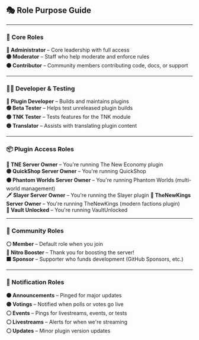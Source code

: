## 🎭 Role Purpose Guide

---

### 🔧 Core Roles
**🔴 Administrator** – Core leadership with full access  
**🟣 Moderator** – Staff who help moderate and enforce rules  
**🟠 Contributor** – Community members contributing code, docs, or support

---

### 👨‍💻 Developer & Testing
**🧊 Plugin Developer** – Builds and maintains plugins  
**🟢 Beta Tester** – Helps test unreleased plugin builds  
**🟢 TNK Tester** – Tests features for the TNK module  
**🟡 Translator** – Assists with translating plugin content

---

### 📦 Plugin Access Roles
**🔵 TNE Server Owner** – You're running The New Economy plugin  
**🟣 QuickShop Server Owner** – You're running QuickShop  
**🟠 Phantom Worlds Server Owner** – You're running Phantom Worlds (multi-world management)  
**🗡️ Slayer Server Owner** – You're running the Slayer plugin 
**🧊 TheNewKings Server Owner** – You're running TheNewKings (modern factions plugin)  
**🔷 Vault Unlocked** – You're running VaultUnlocked

---

### 💬 Community Roles
**⚪ Member** – Default role when you join  
**💖 Nitro Booster** – Thank you for boosting the server!  
**🟧 Sponsor** – Supporter who funds development (GitHub Sponsors, etc.)

---

### 🔔 Notification Roles
**🟠 Announcements** – Pinged for major updates  
**🟣 Votings** – Notified when polls or votes go live  
**⚪ Events** – Pings for livestreams, events, or tests  
**⚪ Livestreams** – Alerts for when we're streaming  
**⚪ Updates** – Minor plugin version updates

